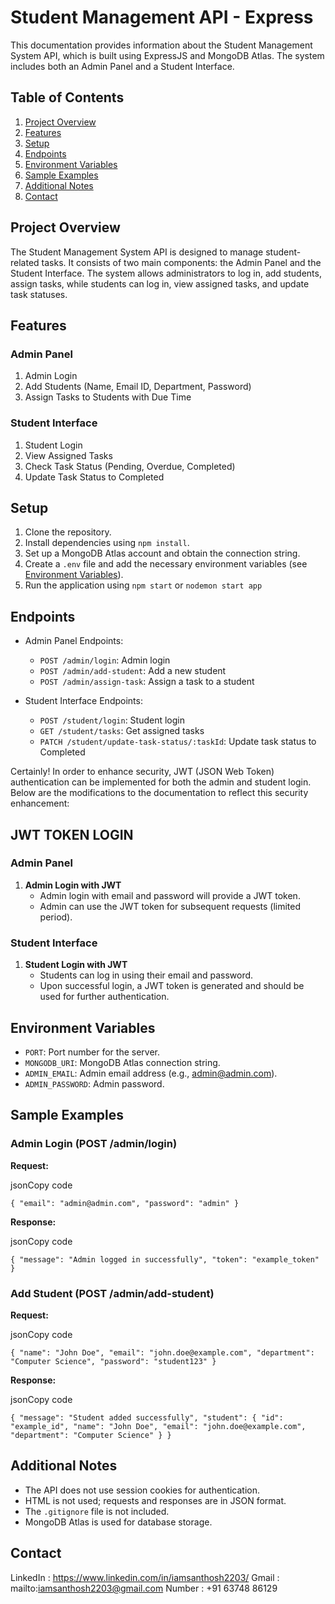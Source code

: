 # Student Management API - Express

This documentation provides information about the Student Management System API, which is built using ExpressJS and MongoDB Atlas. The system includes both an Admin Panel and a Student Interface.

## Table of Contents

1.  [Project Overview](#project-overview)
2.  [Features](#features)
3.  [Setup](#setup)
4.  [Endpoints](#endpoints)
5.  [Environment Variables](#environment-variables)
6.  [Sample Examples](#sample-examples)
7.  [Additional Notes](#additional-notes)
8. [Contact](#contact)

## Project Overview

The Student Management System API is designed to manage student-related tasks. It consists of two main components: the Admin Panel and the Student Interface. The system allows administrators to log in, add students, assign tasks, while students can log in, view assigned tasks, and update task statuses.


## Features

### Admin Panel

1.  Admin Login
2.  Add Students (Name, Email ID, Department, Password)
3.  Assign Tasks to Students with Due Time


### Student Interface

1.  Student Login
2.  View Assigned Tasks
3.  Check Task Status (Pending, Overdue, Completed)
4.  Update Task Status to Completed

## Setup

1.  Clone the repository.
2.  Install dependencies using `npm install`.
3.  Set up a MongoDB Atlas account and obtain the connection string.
4.  Create a `.env` file and add the necessary environment variables (see [Environment Variables](https://chat.openai.com/c/74908359-d3ad-43b2-a13f-9ac03f2614b6#environment-variables)).
5.  Run the application using `npm start` or `nodemon start app`

## Endpoints

-   Admin Panel Endpoints:
    
    -   `POST /admin/login`: Admin login
    -   `POST /admin/add-student`: Add a new student
    -   `POST /admin/assign-task`: Assign a task to a student
-   Student Interface Endpoints:
    
    -   `POST /student/login`: Student login
    -   `GET /student/tasks`: Get assigned tasks
    -   `PATCH /student/update-task-status/:taskId`: Update task status to Completed
  
Certainly! In order to enhance security, JWT (JSON Web Token) authentication can be implemented for both the admin and student login. Below are the modifications to the documentation to reflect this security enhancement:

## JWT TOKEN LOGIN

### Admin Panel

1.  **Admin Login with JWT**
    -   Admin login with email and password will provide a JWT token.
    -   Admin can use the JWT token for subsequent requests (limited period).

### Student Interface

1.  **Student Login with JWT**
    -   Students can log in using their email and password.
    -   Upon successful login, a JWT token is generated and should be used for further authentication.

## Environment Variables

-   `PORT`: Port number for the server.
-   `MONGODB_URI`: MongoDB Atlas connection string.
-   `ADMIN_EMAIL`: Admin email address (e.g., admin@admin.com).
-   `ADMIN_PASSWORD`: Admin password.

## Sample Examples

### Admin Login (POST /admin/login)

**Request:**

jsonCopy code

`{
  "email": "admin@admin.com",
  "password": "admin"
}`

**Response:**

jsonCopy code

`{
  "message": "Admin logged in successfully",
  "token": "example_token"
}` 

### Add Student (POST /admin/add-student)

**Request:**

jsonCopy code

`{
  "name": "John Doe",
  "email": "john.doe@example.com",
  "department": "Computer Science",
  "password": "student123"
}` 

**Response:**

jsonCopy code

`{
  "message": "Student added successfully",
  "student": {
    "id": "example_id",
    "name": "John Doe",
    "email": "john.doe@example.com",
    "department": "Computer Science"
  }
}` 

## Additional Notes

-   The API does not use session cookies for authentication.
-   HTML is not used; requests and responses are in JSON format.
-   The `.gitignore` file is not included.
-   MongoDB Atlas is used for database storage.


## Contact

LinkedIn : https://www.linkedin.com/in/iamsanthosh2203/
Gmail : mailto:iamsanthosh2203@gmail.com
Number : +91 63748 86129

